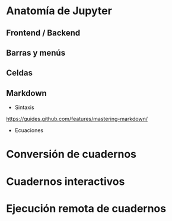 
# Anatomía de Jupyter

## Frontend / Backend

## Barras y menús

## Celdas

## Markdown

* Sintaxis

https://guides.github.com/features/mastering-markdown/

* Ecuaciones

# Conversión de cuadernos

# Cuadernos interactivos

# Ejecución remota de cuadernos

